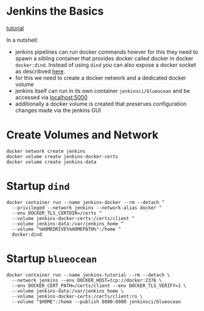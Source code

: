 # Jenkins the Basics

[tutorial](https://www.jenkins.io/doc/tutorials/build-a-python-app-with-pyinstaller/)

In a nutshell:

- jenkins pipelines can run docker commands howver for this they need to spawn a sibling container that provides docker called docker in docker `docker:dind`. Instead of using `dind` you can also expose a docker socket as describved [here](https://jpetazzo.github.io/2015/09/03/do-not-use-docker-in-docker-for-ci/).
- for this we need to create a docker network and a dedicated docker volume
- jenkins itself can run in its own container `jenkinsci/blueocean` and be accessed via [localhost:5000](localhost:5000)
- additionally a docker volume is created that preserves configuration changes made via the jenkins GUI

# Create Volumes and Network
```
docker network create jenkins
docker volume create jenkins-docker-certs
docker volume create jenkins-data
```

# Startup `dind`
```
docker container run --name jenkins-docker --rm --detach ^
  --privileged --network jenkins --network-alias docker ^
  --env DOCKER_TLS_CERTDIR=/certs ^
  --volume jenkins-docker-certs:/certs/client ^
  --volume jenkins-data:/var/jenkins_home ^
  --volume "%HOMEDRIVE%%HOMEPATH%":/home ^
  docker:dind
```

# Startup `blueocean`
```
docker container run --name jenkins-tutorial --rm --detach \
  --network jenkins --env DOCKER_HOST=tcp://docker:2376 \
  --env DOCKER_CERT_PATH=/certs/client --env DOCKER_TLS_VERIFY=1 \
  --volume jenkins-data:/var/jenkins_home \
  --volume jenkins-docker-certs:/certs/client:ro \
  --volume "$HOME":/home --publish 8080:8080 jenkinsci/blueocean
```
